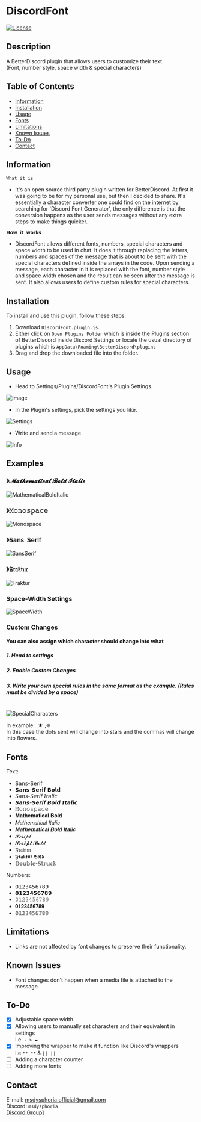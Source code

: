 # DiscordFont

[![License](https://img.shields.io/badge/license-Ms._Dysphoria-blue.svg)](LICENSE)

## Description

A BetterDiscord plugin that allows users to customize their text.<br />
(Font, number style, space width & special characters)

## Table of Contents
- [Information](#information)
- [Installation](#installation)
- [Usage](#usage)
- [Fonts](#fonts)
- [Limitations](#limitations)
- [Known Issues](#knownissues)
- [To-Do](#to-do)
- [Contact](#contact)

## Information
`What it is` <br />
- It's an open source third party plugin written for BetterDiscord. At first it was going to be for my personal use, but then I decided to share. It's essentially a character converter one could find on the internet by searching for 'Discord Font Generator', the only difference is that the conversion happens as the user sends messages without any extra steps to make things quicker.
 
`𝗛𝗼𝘄 𝗶𝘁 𝘄𝗼𝗿𝗸𝘀` <br />
- DiscordFont allows different fonts, numbers, special characters and space width to be used in chat. It does it through replacing the letters, numbers and spaces of the message that is about to be sent with the special characters defined inside the arrays in the code. Upon sending a message, each character in it is replaced with the font, number style and space width chosen and the result can be seen after the message is sent. It also allows users to define custom rules for special characters.
   
## Installation

To install and use this plugin, follow these steps:

1. Download `DiscordFont.plugin.js`.
2. Either click on `Open Plugins Folder` which is inside the Plugins section of BetterDiscord inside Discord Settings or locate the usual directory of plugins which is `AppData\Roaming\BetterDiscord\plugins`
3. Drag and drop the downloaded file into the folder.

## Usage
- Head to Settings/Plugins/DiscordFont's Plugin Settings.
  
![image](https://github.com/MsDysphoria/DiscordFont/assets/93496667/d7e4df74-85df-4ceb-bf7f-818117d39233)

- In the Plugin's settings, pick the settings you like.

![Settings](https://github.com/MsDysphoria/DiscordFont/assets/93496667/33cee5a9-1028-4e1f-81b8-fd41e239bf32)

- Write and send a message

![Info](https://github.com/MsDysphoria/DiscordFont/assets/93496667/04119b2b-2690-48ff-82b6-c6fa619583fa)

## Examples
### 》𝓜𝓪𝓽𝓱𝓮𝓶𝓪𝓽𝓲𝓬𝓪𝓵 𝓑𝓸𝓵𝓭 𝓘𝓽𝓪𝓵𝓲𝓬<br />
![MathematicalBoldItalic](https://github.com/MsDysphoria/DiscordFont/assets/93496667/580581ca-c00a-4dd2-a30e-17b6668b5de4)

### 》𝙼𝚘𝚗𝚘𝚜𝚙𝚊𝚌𝚎<br />
![Monospace](https://github.com/MsDysphoria/DiscordFont/assets/93496667/b1a3789b-661c-45ff-bed0-aec2d5a2d4af)

### 》𝖲𝖺𝗇𝗌 𝖲𝖾𝗋𝗂𝖿<br />
![SansSerif](https://github.com/MsDysphoria/DiscordFont/assets/93496667/a1dc937d-5176-4ea5-a015-769127f749c1)

### 》𝔉𝔯𝔞𝔨𝔱𝔲𝔯<br />
![Fraktur](https://github.com/MsDysphoria/DiscordFont/assets/93496667/54faa752-dc7e-4cdb-9a02-9d11cb9d447f)

### Space-Width Settings<br />
![SpaceWidth](https://github.com/MsDysphoria/DiscordFont/assets/93496667/6839c3cb-2223-49e0-8de8-76de8661d4cd)

### Custom Changes
#### You can also assign which character should change into what<br />
##### 1. Head to settings
##### 2. Enable Custom Changes
##### 3. Write your own special rules in the same format as the example. (Rules must be divided by a space)<br /><br />

![SpecialCharacters](https://github.com/MsDysphoria/DiscordFont/assets/93496667/80f3fd0a-4664-492a-bad7-27f702c8a874)

In example: .★ ,❈<br />
In this case the dots sent will change into stars and the commas will change into flowers.<br />

## Fonts
Text:
- 𝖲𝖺𝗇𝗌-𝖲𝖾𝗋𝗂𝖿
- 𝗦𝗮𝗻𝘀-𝗦𝗲𝗿𝗶𝗳 𝗕𝗼𝗹𝗱
- 𝘚𝘢𝘯𝘴-𝘚𝘦𝘳𝘪𝘧 𝘐𝘵𝘢𝘭𝘪𝘤
- 𝙎𝙖𝙣𝙨-𝙎𝙚𝙧𝙞𝙛 𝘽𝙤𝙡𝙙 𝙄𝙩𝙖𝙡𝙞𝙘
- 𝙼𝚘𝚗𝚘𝚜𝚙𝚊𝚌𝚎
- 𝐌𝐚𝐭𝐡𝐞𝐦𝐚𝐭𝐢𝐜𝐚𝐥 𝐁𝐨𝐥𝐝
- 𝑀𝑎𝑡ℎ𝑒𝑚𝑎𝑡𝑖𝑐𝑎𝑙 𝐼𝑡𝑎𝑙𝑖𝑐
- 𝑴𝒂𝒕𝒉𝒆𝒎𝒂𝒕𝒊𝒄𝒂𝒍 𝑩𝒐𝒍𝒅 𝑰𝒕𝒂𝒍𝒊𝒄
- 𝒮𝒸𝓇𝒾𝓅𝓉
- 𝓢𝓬𝓻𝓲𝓹𝓽 𝓑𝓸𝓵𝓭
- 𝔉𝔯𝔞𝔨𝔱𝔲𝔯
- 𝕱𝖗𝖆𝖐𝖙𝖚𝖗 𝕭𝖔𝖑𝖉
- 𝔻𝕠𝕦𝕓𝕝𝕖-𝕊𝕥𝕣𝕦𝕔𝕜

Numbers:
- 𝟢𝟣𝟤𝟥𝟦𝟧𝟨𝟩𝟪𝟫
- 𝟬𝟭𝟮𝟯𝟰𝟱𝟲𝟳𝟴𝟵
- 𝟶𝟷𝟸𝟹𝟺𝟻𝟼𝟽𝟾𝟿
- 𝟎𝟏𝟐𝟑𝟒𝟓𝟔𝟕𝟖𝟗
- 𝟘𝟙𝟚𝟛𝟜𝟝𝟞𝟟𝟠𝟡
  
## Limitations
- Links are not affected by font changes to preserve their functionality.
  
## Known Issues
- Font changes don't happen when a media file is attached to the message.

## To-Do
- [x] Adjustable space width
- [x] Allowing users to manually set characters and their equivalent in settings<br />i.e. `- > ▬`
- [x] Improving the wrapper to make it function like Discord's wrappers<br />
i.e `** **` & `|| ||`
- [ ] Adding a character counter
- [ ] Adding more fonts
## Contact
E-mail: msdysphoria.official@gmail.com<br />
Discord: `msdysphoria`<br />
[Discord Group]([https://discord.gg/tG6krSHZbG)]
